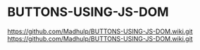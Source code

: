 # BUTTONS-USING-JS-DOM

https://github.com/Madhulp/BUTTONS-USING-JS-DOM.wiki.git
https://github.com/Madhulp/BUTTONS-USING-JS-DOM.wiki.git
